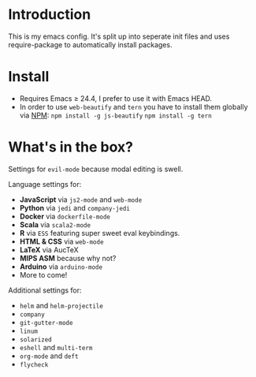 # Introduction
This is my emacs config. It's split up into seperate init files and uses require-package to automatically install packages.

# Install
- Requires Emacs ≥ 24.4, I prefer to use it with Emacs HEAD.
- In order to use `web-beautify` and `tern` you have to install them globally via [NPM](https://www.npmjs.com/):
`npm install -g js-beautify`
`npm install -g tern`

# What's in the box?
Settings for `evil-mode` because modal editing is swell.

Language settings for:
- **JavaScript** via `js2-mode` and `web-mode`
- **Python** via `jedi` and `company-jedi`
- **Docker** via `dockerfile-mode`
- **Scala** via `scala2-mode`
- **R** via `ESS` featuring super sweet eval keybindings.
- **HTML & CSS** via `web-mode`
- **LaTeX** via AucTeX
- **MIPS ASM** because why not?
- **Arduino** via `arduino-mode`
- More to come!

Additional settings for:
- `helm` and `helm-projectile`
- `company`
- `git-gutter-mode`
- `linum`
- `solarized`
- `eshell` and `multi-term`
- `org-mode` and `deft`
- `flycheck`
